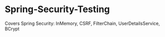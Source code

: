 # Spring-Security-Testing
Covers Spring Security: InMemory, CSRF, FilterChain, UserDetailsService, BCrypt
